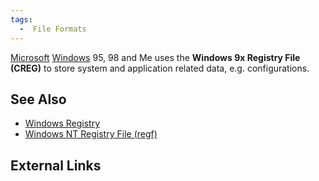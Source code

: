 ```yaml
---
tags:
  -  File Formats
---
```

[Microsoft](microsoft.md) [Windows](Windows "wikilink") 95, 98
and Me uses the **Windows 9x Registry File (CREG)** to store system and
application related data, e.g. configurations.

## See Also

- [Windows Registry](windows_registry.md)
- [Windows NT Registry File
  (regf)](windows_nt_registry_file_(regf).md)

## External Links

